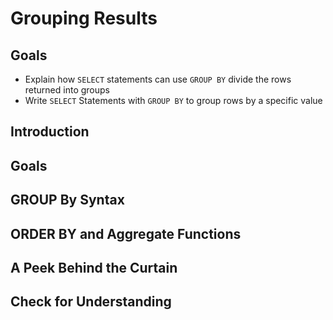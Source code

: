 # Grouping Results

## Goals

- Explain how `SELECT` statements can use `GROUP BY` divide the rows returned into groups
- Write `SELECT` Statements with `GROUP BY` to group rows by a specific value

## Introduction

## Goals


## GROUP By Syntax

## ORDER BY and Aggregate Functions

## A Peek Behind the Curtain

## Check for Understanding

